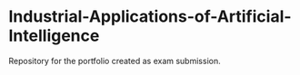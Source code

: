 # Industrial-Applications-of-Artificial-Intelligence
Repository for the portfolio created as exam submission.
